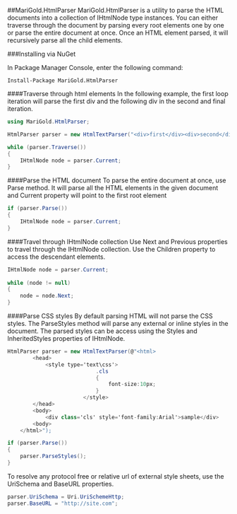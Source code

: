 ##MariGold.HtmlParser
MariGold.HtmlParser is a utility to parse the HTML documents into a collection of IHtmlNode type instances. You can either traverse through the document by parsing every root elements one by one or parse the entire document at once. Once an HTML element parsed, it will recursively parse all the child elements.

###Installing via NuGet

In Package Manager Console, enter the following command:
```
Install-Package MariGold.HtmlParser
```

####Traverse through html elements
In the following example, the first loop iteration will parse the first div and the following div in the second and final iteration.
```csharp
using MariGold.HtmlParser;

HtmlParser parser = new HtmlTextParser("<div>first</div><div>second</div>");

while (parser.Traverse())
{
	IHtmlNode node = parser.Current;
}
```

####Parse the HTML document
To parse the entire document at once, use Parse method. It will parse all the HTML elements in the given document and Current property will point to the first root element
```csharp
if (parser.Parse())
{
	IHtmlNode node = parser.Current;
}
```

####Travel through IHtmlNode collection
Use Next and Previous properties to travel through the IHtmlNode collection. Use the Children property to access the descendant elements.
```csharp
IHtmlNode node = parser.Current;
            
while (node != null)
{
	node = node.Next;
}
```

####Parse CSS styles
By default parsing HTML will not parse the CSS styles. The ParseStyles method will parse any external or inline styles in the document. The parsed styles can be access using the Styles and InheritedStyles properties of IHtmlNode.
```csharp
HtmlParser parser = new HtmlTextParser(@"<html>
		<head>
			<style type='text\css'>
                            .cls
                            {
                                font-size:10px;
                            }
                        </style>
		</head>
		<body>
			<div class='cls' style='font-family:Arial'>sample</div>
		<body>
	</html>");

if (parser.Parse())
{
	parser.ParseStyles();
}
```
To resolve any protocol free or relative url of external style sheets, use the UriSchema and BaseURL properties.
```csharp
parser.UriSchema = Uri.UriSchemeHttp;
parser.BaseURL = "http://site.com";
```